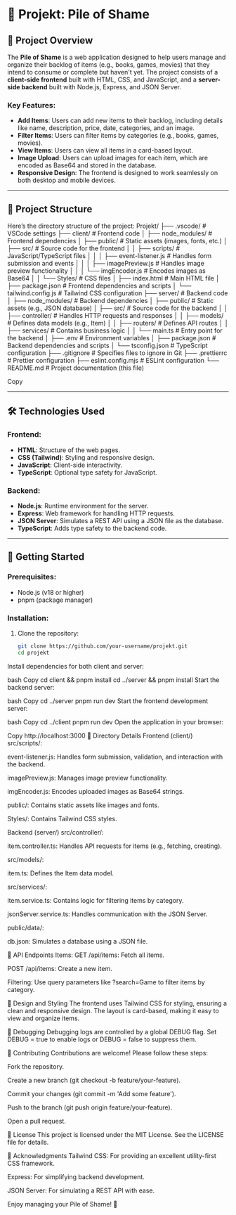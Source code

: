 # 📁 Projekt: Pile of Shame

## 🚀 **Project Overview**
The **Pile of Shame** is a web application designed to help users manage and organize their backlog of items (e.g., books, games, movies) that they intend to consume or complete but haven't yet. The project consists of a **client-side frontend** built with HTML, CSS, and JavaScript, and a **server-side backend** built with Node.js, Express, and JSON Server.

### Key Features:
- **Add Items**: Users can add new items to their backlog, including details like name, description, price, date, categories, and an image.
- **Filter Items**: Users can filter items by categories (e.g., books, games, movies).
- **View Items**: Users can view all items in a card-based layout.
- **Image Upload**: Users can upload images for each item, which are encoded as Base64 and stored in the database.
- **Responsive Design**: The frontend is designed to work seamlessly on both desktop and mobile devices.

---

## 🌟 **Project Structure**
Here’s the directory structure of the project:
Projekt/
├── .vscode/ # VSCode settings
├── client/ # Frontend code
│ ├── node_modules/ # Frontend dependencies
│ ├── public/ # Static assets (images, fonts, etc.)
│ ├── src/ # Source code for the frontend
│ │ ├── scripts/ # JavaScript/TypeScript files
│ │ │ ├── event-listener.js # Handles form submission and events
│ │ │ ├── imagePreview.js # Handles image preview functionality
│ │ │ └── imgEncoder.js # Encodes images as Base64
│ │ └── Styles/ # CSS files
│ ├── index.html # Main HTML file
│ ├── package.json # Frontend dependencies and scripts
│ └── tailwind.config.js # Tailwind CSS configuration
├── server/ # Backend code
│ ├── node_modules/ # Backend dependencies
│ ├── public/ # Static assets (e.g., JSON database)
│ ├── src/ # Source code for the backend
│ │ ├── controller/ # Handles HTTP requests and responses
│ │ ├── models/ # Defines data models (e.g., Item)
│ │ ├── routers/ # Defines API routes
│ │ ├── services/ # Contains business logic
│ │ └── main.ts # Entry point for the backend
│ ├── .env # Environment variables
│ ├── package.json # Backend dependencies and scripts
│ └── tsconfig.json # TypeScript configuration
├── .gitignore # Specifies files to ignore in Git
├── .prettierrc # Prettier configuration
├── eslint.config.mjs # ESLint configuration
└── README.md # Project documentation (this file)

Copy

---

## 🛠️ **Technologies Used**
### Frontend:
- **HTML**: Structure of the web pages.
- **CSS (Tailwind)**: Styling and responsive design.
- **JavaScript**: Client-side interactivity.
- **TypeScript**: Optional type safety for JavaScript.

### Backend:
- **Node.js**: Runtime environment for the server.
- **Express**: Web framework for handling HTTP requests.
- **JSON Server**: Simulates a REST API using a JSON file as the database.
- **TypeScript**: Adds type safety to the backend code.

---

## 🚀 **Getting Started**
### Prerequisites:
- Node.js (v18 or higher)
- pnpm (package manager)

### Installation:
1. Clone the repository:
   ```bash
   git clone https://github.com/your-username/projekt.git
   cd projekt
Install dependencies for both client and server:

bash
Copy
cd client && pnpm install
cd ../server && pnpm install
Start the backend server:

bash
Copy
cd ../server
pnpm run dev
Start the frontend development server:

bash
Copy
cd ../client
pnpm run dev
Open the application in your browser:

Copy
http://localhost:3000
📂 Directory Details
Frontend (client/)
src/scripts/:

event-listener.js: Handles form submission, validation, and interaction with the backend.

imagePreview.js: Manages image preview functionality.

imgEncoder.js: Encodes uploaded images as Base64 strings.

public/: Contains static assets like images and fonts.

Styles/: Contains Tailwind CSS styles.

Backend (server/)
src/controller/:

item.controller.ts: Handles API requests for items (e.g., fetching, creating).

src/models/:

item.ts: Defines the Item data model.

src/services/:

item.service.ts: Contains logic for filtering items by category.

jsonServer.service.ts: Handles communication with the JSON Server.

public/data/:

db.json: Simulates a database using a JSON file.

📝 API Endpoints
Items:
GET /api/items: Fetch all items.

POST /api/items: Create a new item.

Filtering: Use query parameters like ?search=Game to filter items by category.

🎨 Design and Styling
The frontend uses Tailwind CSS for styling, ensuring a clean and responsive design. The layout is card-based, making it easy to view and organize items.

🐛 Debugging
Debugging logs are controlled by a global DEBUG flag. Set DEBUG = true to enable logs or DEBUG = false to suppress them.

🤝 Contributing
Contributions are welcome! Please follow these steps:

Fork the repository.

Create a new branch (git checkout -b feature/your-feature).

Commit your changes (git commit -m 'Add some feature').

Push to the branch (git push origin feature/your-feature).

Open a pull request.

📄 License
This project is licensed under the MIT License. See the LICENSE file for details.

🙏 Acknowledgments
Tailwind CSS: For providing an excellent utility-first CSS framework.

Express: For simplifying backend development.

JSON Server: For simulating a REST API with ease.

Enjoy managing your Pile of Shame! 🎉
